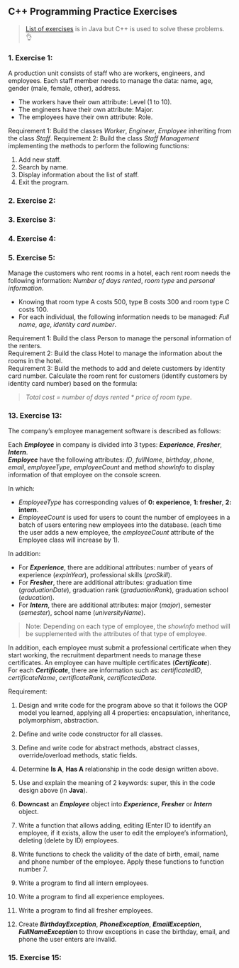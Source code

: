 ## C++ Programming Practice Exercises
> [List of exercises](https://shareprogramming.net/tong-hop-bai-tap-lap-trinh-huong-doi-tuong-trong-java/) is in Java but C++ is used to solve these problems. 👌

### 1. Exercise 1: 

A production unit consists of staff who are workers, engineers, and employees. Each staff member needs to manage the data: name, age, gender (male, female, other), address.
   + The workers have their own attribute: Level (1 to 10).
   + The engineers have their own attribute: Major.
   + The employees have their own attribute: Role.

Requirement 1: Build the classes *Worker*, *Engineer*, *Employee* inheriting from the class *Staff*.
Requirement 2: Build the class *Staff Management* implementing the methods to perform the following functions:
   1. Add new staff.
   2. Search by name.
   3. Display information about the list of staff.
   4. Exit the program.
  
### 2. Exercise 2:

### 3. Exercise 3:

### 4. Exercise 4:

### 5. Exercise 5:

Manage the customers who rent rooms in a hotel, each rent room needs the following information: *Number of days rented*, *room type* and *personal information*.

   + Knowing that room type A costs 500, type B costs 300 and room type C costs 100.  
   + For each individual, the following information needs to be managed: *Full name*, *age*, *identity card number*.

Requirement 1: Build the class Person to manage the personal information of the renters.  
Requirement 2: Build the class Hotel to manage the information about the rooms in the hotel.  
Requirement 3: Build the methods to add and delete customers by identity card number. Calculate the room rent for customers (identify customers by identity card number) based on the formula:  
> *Total cost = number of days rented * price of room type*.

### 13. Exercise 13:

The company’s employee management software is described as follows:

Each ***Employee*** in company is divided into 3 types: ***Experience***, ***Fresher***, ***Intern***.  
***Employee*** have the following attributes: *ID*, *fullName*, *birthday*, *phone*, *email*, *employeeType*, *employeeCount* and method *showInfo* to display information of that employee on the console screen.

In which:  
   + *EmployeeType* has corresponding values of **0: experience**, **1: fresher**, **2: intern**.  
   + *EmployeeCount* is used for users to count the number of employees in a batch of users entering new employees into the database. (each time the user adds a new employee, the *employeeCount* attribute of the Employee class will increase by 1).

In addition:  
   + For ***Experience***, there are additional attributes: number of years of experience (*expInYear*), professional skills (*proSkill*).  
   + For ***Fresher***, there are additional attributes: graduation time (*graduationDate*), graduation rank (*graduationRank*), graduation school (*education*).  
   + For ***Intern***, there are additional attributes: major (*major*), semester (*semester*), school name (*universityName*).

> Note: Depending on each type of employee, the *showInfo* method will be supplemented with the attributes of that type of employee.  

In addition, each employee must submit a professional certificate when they start working, the recruitment department needs to manage these certificates. An employee can have multiple certificates (***Certificate***).  
For each ***Certificate***, there are information such as: *certificatedID*, *certificateName*, *certificateRank*, *certificatedDate*.

Requirement:

1. Design and write code for the program above so that it follows the OOP model you learned, applying all 4 properties: encapsulation, inheritance, polymorphism, abstraction.

2. Define and write code constructor for all classes.

3. Define and write code for abstract methods, abstract classes, override/overload methods, static fields. 

4. Determine **Is A**, **Has A** relationship in the code design written above.

5. Use and explain the meaning of 2 keywords: super, this in the code design above (in **Java**).

6. **Downcast** an ***Employee*** object into ***Experience***, ***Fresher*** or ***Intern*** object. 

7. Write a function that allows adding, editing (Enter ID to identify an employee, if it exists, allow the user to edit the employee’s information), deleting (delete by ID) employees.

8.  Write functions to check the validity of the date of birth, email, name and phone number of the employee. Apply these functions to function number 7.

9. Write a program to find all intern employees.

10. Write a program to find all experience employees.

11. Write a program to find all fresher employees.

12. Create ***BirthdayException***, ***PhoneException***, ***EmailException***, ***FullNameException*** to throw exceptions in case the birthday, email, and phone the user enters are invalid.

### 15. Exercise 15:

